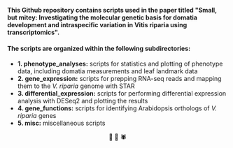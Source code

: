 **This Github repository contains scripts used in the paper titled "Small, but mitey: Investigating the molecular genetic basis for domatia development and intraspecific variation in Vitis riparia using transcriptomics".** 

#### The scripts are organized within the following subdirectories:

* **1. phenotype_analyses:** scripts for statistics and plotting of phenotype data, including domatia measurements and leaf landmark data
* **2. gene_expression:** scripts for prepping RNA-seq reads and mapping them to the *V. riparia* genome with STAR
* **3. differential_expression:** scripts for performing differential expression analysis with DESeq2 and plotting the results
* **4. gene_functions:** scripts for identifying Arabidopsis orthologs of *V. riparia* genes
* **5. misc:** miscellaneous scripts

<p align="center">
🍇  🍃  🕷️
</p>
